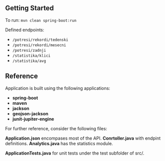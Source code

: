 ## Getting Started

To run: ```mvn clean spring-boot:run ```

Defined endpoints:
- ```/potresi/rekordi/tedenski```
- ```/potresi/rekordi/mesecni```
- ```/potresi/zadnji```
- ```/statistika/klici```
- ```/statistika/avg```
  
## Reference
Application is built using the following applications: 
- __spring-boot__
- __maven__ 
- __jackson__ 
- __geojson-jackson__ 
- __junit-jupiter-engine__ 

For further reference, consider the following files:

__Application.json__ encompases most of the API.
__Conrtoller.java__ with endpint definitions.
__Analytics.java__ has the statistics module.

__ApplicationTests.java__ for unit tests under the test subfolder of src/.
